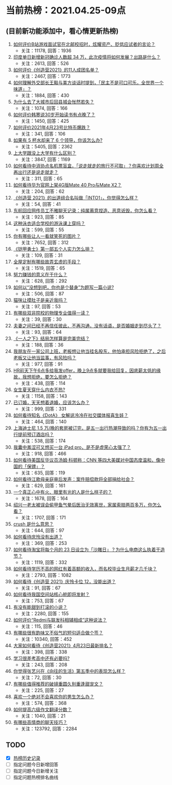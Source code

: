 # 当前热榜：2021.04.25-09点
## (目前新功能添加中，看心情更新热榜)
1. [如何评价B站游戏面试官在北邮校招时，炫耀资产、贬低应试者的言论？](https://www.zhihu.com/question/456232727)
    * 关注：11178, 回答：1936
2. [印度单日新增新冠确诊人数超 34 万，此次疫情将如何发展？出路是什么？](https://www.zhihu.com/question/456287206)
    * 关注：2613, 回答：526
3. [如何评价《创造营2021》的11人成团名单？](https://www.zhihu.com/question/456359212)
    * 关注：2467, 回答：1773
4. [如何理解外交部长王毅与美方谈话时提到，「民主不是可口可乐，全世界一个味道」？](https://www.zhihu.com/question/456249362)
    * 关注：1884, 回答：430
5. [为什么去了大城市后回县城会怅然若失？](https://www.zhihu.com/question/455414459)
    * 关注：1074, 回答：166
6. [如何评价韩寒说30岁开始读书有点晚了？](https://www.zhihu.com/question/456038855)
    * 关注：1450, 回答：425
7. [如何评价2021年4月23号比特币爆跌？](https://www.zhihu.com/question/456098802)
    * 关注：341, 回答：106
8. [如果有 5 杯水却来了 6 个领导，你该怎么办?](https://www.zhihu.com/question/451003725)
    * 关注：5405, 回答：2362
9. [上大学跟没上大学有什么区别？](https://www.zhihu.com/question/449157690)
    * 关注：3847, 回答：1169
10. [如何看待中消协点名机票盲盒，「说走就走的旅行不可取」？你喜欢计划周全再出行还是说走就走？](https://www.zhihu.com/question/456162853)
    * 关注：311, 回答：65
11. [如何看待华为官网上架4G版Mate 40 Pro与Mate X2？](https://www.zhihu.com/question/456139627)
    * 关注：204, 回答：62
12. [《创造营 2021》的出道组合名叫做「INTO1」，你觉得怎么样？](https://www.zhihu.com/question/456378116)
    * 关注：54, 回答：41
13. [东航回应网传员工不雅聊天记录：纯属蓄意捏造、恶意诋毁，你怎么看？](https://www.zhihu.com/question/456005243)
    * 关注：923, 回答：85
14. [这种泳衣适合学校的游泳课上穿吗？](https://www.zhihu.com/question/275856282)
    * 关注：599, 回答：55
15. [你有哪些让人一看就笑死的图片？](https://www.zhihu.com/question/449542337)
    * 关注：7652, 回答：312
16. [《铠甲勇士》第一部五个人实力怎么排？](https://www.zhihu.com/question/378418315)
    * 关注：109, 回答：31
17. [全屋定制有哪些故弄玄虚的手段？](https://www.zhihu.com/question/359894862)
    * 关注：1519, 回答：65
18. [努力赚钱的意义在于什么？](https://www.zhihu.com/question/455345268)
    * 关注：628, 回答：292
19. [如何以“没想到吧，你也是个替身”为题写一篇小说?](https://www.zhihu.com/question/438918686)
    * 关注：506, 回答：87
20. [猫咪让摸肚子是亲近我吗？](https://www.zhihu.com/question/453718555)
    * 关注：97, 回答：53
21. [有哪些双非院校的物理专业值得一读？](https://www.zhihu.com/question/455672138)
    * 关注：39, 回答：30
22. [夫妻之间已经不再信任彼此，不再沟通，没有话语，是否婚姻走到尽头了？](https://www.zhihu.com/question/452194109)
    * 关注：93, 回答：64
23. [《一人之下》结局怎样算是完美完结？](https://www.zhihu.com/question/453659082)
    * 关注：188, 回答：36
24. [我朋友在一家公司上班，老板想让他当挂名股东，他怕承担风险拒绝了，之后老板又让他当监事，有风险吗？](https://www.zhihu.com/question/362109964)
    * 关注：977, 回答：91
25. [HR前天下午6点多给我发offer，晚上9点多就要我给回复，因底薪太低的缘故，我想拒绝，要怎么拒绝？](https://www.zhihu.com/question/419480907)
    * 关注：438, 回答：114
26. [女生夏天穿什么内衣不热?](https://www.zhihu.com/question/393443526)
    * 关注：1158, 回答：143
27. [已订婚，天天想着退婚，应该怎么办？](https://www.zhihu.com/question/454942755)
    * 关注：999, 回答：331
28. [如何看待知名《DotA》 女解说冷冷在社交媒体报喜生娃？](https://www.zhihu.com/question/456113838)
    * 关注：464, 回答：140
29. [上海迪士尼 1.5 万/晚的套房被订完，是五一出行热潮导致的吗？你有为五一出行提前预订酒店吗？](https://www.zhihu.com/question/456092642)
    * 关注：538, 回答：174
30. [我囊中羞涩可又想买一台 iPad pro，是不是虚荣心太强了？](https://www.zhihu.com/question/447306269)
    * 关注：918, 回答：466
31. [如何看待美国反华议员汤姆·科顿称：CNN 等四大美媒对中国态度温和，像中国的「保镖」？](https://www.zhihu.com/question/456256296)
    * 关注：635, 回答：119
32. [如何看待江歌母亲庭审后发声：案件赔偿款将全部捐给社会？](https://www.zhihu.com/question/456188979)
    * 关注：629, 回答：161
33. [一个真正心中有火、眼里有光的人是什么样子的？](https://www.zhihu.com/question/424454066)
    * 关注：1678, 回答：164
34. [绍兴一老太被误会偷甲鱼气晕后医治无效离世，家属索赔两百多万，你怎么看？](https://www.zhihu.com/question/455959580)
    * 关注：1707, 回答：171
35. [crush 是什么意思？](https://www.zhihu.com/question/40195631)
    * 关注：644, 回答：97
36. [如何看待庆怜没有出道？](https://www.zhihu.com/question/456375790)
    * 关注：369, 回答：253
37. [如何看待淘宝将每个月的 23 日设立为「沙雕日」？为什么电商这么执着于造节？](https://www.zhihu.com/question/456121329)
    * 关注：1119, 回答：332
38. [如何看待学历不高的网红有着高额的收入，而名校毕业生月薪才几千块？](https://www.zhihu.com/question/456187768)
    * 关注：2793, 回答：1082
39. [如何看待《创造营 2021》庆怜卡位 12，没能出道？](https://www.zhihu.com/question/456378560)
    * 关注：91, 回答：67
40. [如何看待我国空间站核心舱即将发射？](https://www.zhihu.com/question/455919474)
    * 关注：753, 回答：67
41. [有没有能甜到打滚的小说？](https://www.zhihu.com/question/440275476)
    * 关注：2280, 回答：155
42. [如何评价“Redmi与联发科相辅相成”这种说法？](https://www.zhihu.com/question/456275719)
    * 关注：115, 回答：46
43. [有哪些很有韵味又不俗气的短句适合做个签？](https://www.zhihu.com/question/265579956)
    * 关注：10340, 回答：452
44. [大家如何看待《创造营2021》4月23日最新排名？](https://www.zhihu.com/question/456132128)
    * 关注：398, 回答：338
45. [学习很差考高中还有必要吗?](https://www.zhihu.com/question/456072490)
    * 关注：243, 回答：208
46. [你觉得张艺兴在《向往的生活》第五季中的表现怎么样？](https://www.zhihu.com/question/456186745)
    * 关注：72, 回答：30
47. [有哪些值得推荐的破镜重圆久别重逢甜宠文？](https://www.zhihu.com/question/323813192)
    * 关注：225, 回答：27
48. [喜欢一个绝对不会喜欢你的男生怎么办？](https://www.zhihu.com/question/454831734)
    * 关注：574, 回答：368
49. [如何提高六级作文翻译分数？](https://www.zhihu.com/question/40919713)
    * 关注：1040, 回答：21
50. [有哪些高情商的聊天技巧？](https://www.zhihu.com/question/327635458)
    * 关注：123792, 回答：2284
## TODO
* [x] [热榜历史记录](hot_history/AllHot.md)
* [ ] 指定问题今日新增回答
* [ ] 指定问题今日新增关注
* [ ] 指定问题热榜排名曲线
